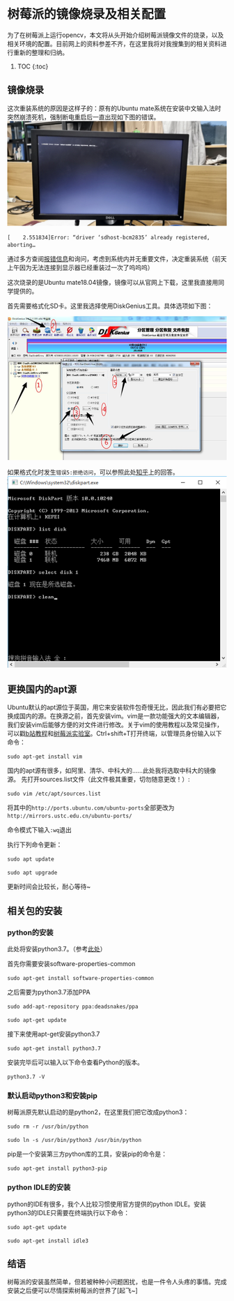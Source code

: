 # **树莓派的镜像烧录及相关配置**

为了在树莓派上运行opencv，本文将从头开始介绍树莓派镜像文件的烧录，以及相关环境的配置。目前网上的资料参差不齐，在这里我将对我搜集到的相关资料进行重新的整理和归纳。

1. TOC
{:toc}

## 镜像烧录
这次重装系统的原因是这样子的：原有的Ubuntu mate系统在安装中文输入法时突然崩溃死机，强制断电重启后一直出现如下图的错误。![报错](https://raw.githubusercontent.com/acacxhm7/pictureHub/master/RPI_start_error.jpg "报错")

`[    2.551834]Error: “driver ‘sdhost-bcm2835’ already registered, aborting…`

通过多方查阅[报错信息](https://ubuntu-mate.community/t/raspberry-pi-3-model-b-plus-ubuntu-mate-installation-error-driver-sdhost-bcm2835-already-registered-aborting/19300)和询问，考虑到系统内并无重要文件，决定重装系统（前天上午因为无法连接到显示器已经重装过一次了呜呜呜）

这次烧录的是Ubuntu mate18.04镜像，镜像可以从官网上下载，这里我直接用同学提供的。

首先需要格式化SD卡。这里我选择使用DiskGenius工具。具体选项如下图：

![格式化选项](https://raw.githubusercontent.com/acacxhm7/pictureHub/master/%E6%B7%98%E5%AE%9D%E5%9B%BE%E7%89%87.jpg "格式化选项")

如果格式化时发生`错误5:拒绝访问`，可以参照此处[知乎](https://www.zhihu.com/question/268567807)上的回答。
![处理方案](https://raw.githubusercontent.com/acacxhm7/pictureHub/master/diskpart.png "处理方案")


## 更换国内的apt源

Ubuntu默认的apt源位于英国，用它来安装软件包奇慢无比，因此我们有必要把它换成国内的源。在换源之前，首先安装vim。vim是一款功能强大的文本编辑器，我们安装vim后能够方便的对文件进行修改。关于vim的使用教程以及常见操作，可以戳[b站教程](https://www.bilibili.com/video/BV1Yt411X7mu)和[树莓派实验室](https://shumeipai.nxez.com/2013/12/26/linux-on-vim-editor-tutorials.html)。Ctrl+shift+T打开终端，以管理员身份输入以下命令：

`sudo apt-get install vim`

国内的apt源有很多，如阿里、清华、中科大的……此处我将选取中科大的镜像源。
先打开sources.list文件（此文件极其重要，切勿随意更改！）:

`sudo vim /etc/apt/sources.list`

将其中的`http://ports.ubuntu.com/ubuntu-ports`全部更改为`http://mirrors.ustc.edu.cn/ubuntu-ports/`

命令模式下输入`:wq`退出

执行下列命令更新：

`sudo apt update`

`sudo apt upgrade`

更新时间会比较长，耐心等待~
## 相关包的安装
### python的安装
此处将安装python3.7。（参考[此处](https://installvirtual.com/how-to-install-python-3-7-on-ubuntu-16-04-18-04/)）

首先你需要安装software-properties-common

`sudo apt-get install software-properties-common`

之后需要为python3.7添加PPA

`sudo add-apt-repository ppa:deadsnakes/ppa`

`sudo apt-get update`

接下来使用apt-get安装python3.7

`sudo apt-get install python3.7`

安装完毕后可以输入以下命令查看Python的版本。

`python3.7 -V`
### 默认启动python3和安装pip
树莓派原先默认启动的是python2，在这里我们把它改成python3：

`sudo rm -r /usr/bin/python`

`sudo ln -s /usr/bin/python3 /usr/bin/python`

pip是一个安装第三方python库的工具，安装pip的命令是：

`sudo apt-get install python3-pip`
### python IDLE的安装
python的IDE有很多，我个人比较习惯使用官方提供的python IDLE。安装python3的IDLE只需要在终端执行以下命令：

`sudo apt-get update`

`sudo apt-get install idle3`

## 结语
树莓派的安装虽然简单，但若被种种小问题困扰，也是一件令人头疼的事情。完成安装之后便可以尽情探索树莓派的世界了[起飞~]
